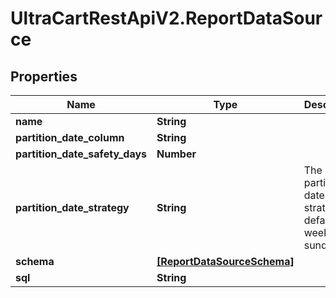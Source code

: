 # UltraCartRestApiV2.ReportDataSource

## Properties
Name | Type | Description | Notes
------------ | ------------- | ------------- | -------------
**name** | **String** |  | [optional] 
**partition_date_column** | **String** |  | [optional] 
**partition_date_safety_days** | **Number** |  | [optional] 
**partition_date_strategy** | **String** | The partition date strategy, defaults to weekly sunday | [optional] 
**schema** | [**[ReportDataSourceSchema]**](ReportDataSourceSchema.md) |  | [optional] 
**sql** | **String** |  | [optional] 


